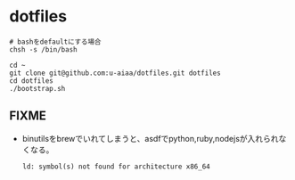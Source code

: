 # dotfiles

```
# bashをdefaultにする場合
chsh -s /bin/bash

cd ~
git clone git@github.com:u-aiaa/dotfiles.git dotfiles
cd dotfiles
./bootstrap.sh
```

## FIXME

* binutilsをbrewでいれてしまうと、asdfでpython,ruby,nodejsが入れられなくなる。
  ```
  ld: symbol(s) not found for architecture x86_64
  ```
